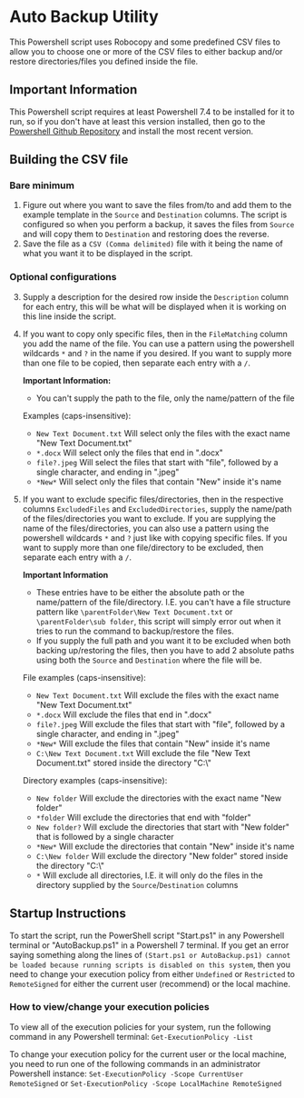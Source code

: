 # Auto Backup Utility
This Powershell script uses Robocopy and some predefined CSV files to allow you to choose one or more of the CSV files to either backup and/or restore directories/files you defined inside the file.

## Important Information
This Powershell script requires at least Powershell 7.4 to be installed for it to run, so if you don't have at least this version installed, then go to the [Powershell Github Repository](https://github.com/PowerShell/PowerShell) and install the most recent version.

## Building the CSV file
### Bare minimum
1. Figure out where you want to save the files from/to and add them to the example template in the `Source` and `Destination` columns.  The script is configured so when you perform a backup, it saves the files from `Source` and will copy them to `Destination` and restoring does the reverse.
2. Save the file as a `CSV (Comma delimited)` file with it being the name of what you want it to be displayed in the script.
### Optional configurations
3. Supply a description for the desired row inside the `Description` column for each entry, this will be what will be displayed when it is working on this line inside the script.
4. If you want to copy only specific files, then in the `FileMatching` column you add the name of the file.  You can use a pattern using the powershell wildcards `*` and `?` in the name if you desired.  If you want to supply more than one file to be copied, then separate each entry with a `/`.
    
    **Important Information:**
      - You can't supply the path to the file, only the name/pattern of the file
    
    Examples (caps-insensitive):
      - `New Text Document.txt` Will select only the files with the exact name "New Text Document.txt"
      - `*.docx` Will select only the files that end in ".docx"
      - `file?.jpeg` Will select the files that start with "file", followed by a single character, and ending in ".jpeg"
      - `*New*` Will select only the files that contain "New" inside it's name
5. If you want to exclude specific files/directories, then in the respective columns `ExcludedFiles` and `ExcludedDirectories`, supply the name/path of the files/directories you want to exclude.  If you are supplying the name of the files/directories, you can also use a pattern using the powershell wildcards `*` and `?` just like with copying specific files.  If you want to supply more than one file/directory to be excluded, then separate each entry with a `/`.
    
    **Important Information**
      - These entries have to be either the absolute path or the name/pattern of the file/directory.  I.E. you can't have a file structure pattern like `\parentFolder\New Text Document.txt` or `\parentFolder\sub folder`, this script will simply error out when it tries to run the command to backup/restore the files.
      - If you supply the full path and you want it to be excluded when both backing up/restoring the files, then you have to add 2 absolute paths using both the `Source` and `Destination` where the file will be.

    File examples (caps-insensitive):
      - `New Text Document.txt` Will exclude the files with the exact name "New Text Document.txt"
      - `*.docx` Will exclude the files that end in ".docx"
      - `file?.jpeg` Will exclude the files that start with "file", followed by a single character, and ending in ".jpeg"
      - `*New*` Will exclude the files that contain "New" inside it's name
      - `C:\New Text Document.txt` Will exclude the file "New Text Document.txt" stored inside the directory "C:\\"

    Directory examples (caps-insensitive):
      - `New folder` Will exclude the directories with the exact name "New folder"
      - `*folder` Will exclude the directories that end with "folder"
      - `New folder?` Will exclude the directories that start with "New folder" that is followed by a single character
      - `*New*` Will exclude the directories that contain "New" inside it's name
      - `C:\New folder` Will exclude the directory "New folder" stored inside the directory "C:\\"
      - `*` Will exclude all directories, I.E. it will only do the files in the directory supplied by the `Source`/`Destination` columns

## Startup Instructions
To start the script, run the PowerShell script "Start.ps1" in any Powershell terminal or "AutoBackup.ps1" in a Powershell 7 terminal.
If you get an error saying something along the lines of `(Start.ps1 or AutoBackup.ps1) cannot be loaded because running scripts is disabled on this system`, then you need to change your execution policy from either `Undefined` or `Restricted` to `RemoteSigned` for either the current user (recommend) or the local machine.
### How to view/change your execution policies
To view all of the execution policies for your system, run the following command in any Powershell terminal: `Get-ExecutionPolicy -List`

To change your execution policy for the current user or the local machine, you need to run one of the following commands in an administrator Powershell instance: `Set-ExecutionPolicy -Scope CurrentUser RemoteSigned` or `Set-ExecutionPolicy -Scope LocalMachine RemoteSigned`
